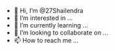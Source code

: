 - 👋 Hi, I’m @27Shailendra
- 👀 I’m interested in ...
- 🌱 I’m currently learning ...
- 💞️ I’m looking to collaborate on ...
- 📫 How to reach me ...

<!---
27Shailendra/27Shailendra is a ✨ special ✨ repository because its `README.md` (this file) appears on your GitHub profile.
You can click the Preview link to take a look at your changes.
--->
